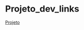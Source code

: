 # Projeto_dev_links
 
 <a href="https://matheussmz.github.io/Projeto_dev_links/.vscode/index.html">Projeto</a>
